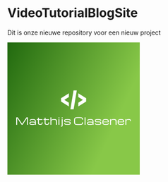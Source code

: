 # VideoTutorialBlogSite
Dit is onze nieuwe repository voor een nieuw project

![logo](https://raw.githubusercontent.com/Peter-The-Great/VideoTutorialBlogSite/main/uploads/simg/logo.png?token=ANQWW5SLKNZMVNHKPUTOVA3AXIN52)
